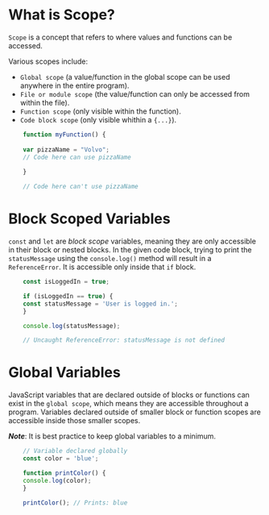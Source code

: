 # What is Scope?

`Scope` is a concept that refers to where values and functions can be accessed.

Various scopes include:

* `Global scope` (a value/function in the global scope can be used anywhere in the entire program).
* `File or module scope` (the value/function can only be accessed from within the file).
* `Function scope` (only visible within the function).
* `Code block scope` (only visible whithin a `{...}`).

``` Javascript
    function myFunction() {
  
    var pizzaName = "Volvo";
    // Code here can use pizzaName
    
    }

    // Code here can't use pizzaName
```

# Block Scoped Variables
`const` and `let` are *block scope* variables, meaning they are only accessible in their block or nested blocks. In the given code block, trying to print the `statusMessage` using the `console.log()` method will result in a `ReferenceError`. It is accessible only inside that `if` block.

``` Javascript
    const isLoggedIn = true;

    if (isLoggedIn == true) {
    const statusMessage = 'User is logged in.';
    }

    console.log(statusMessage);

    // Uncaught ReferenceError: statusMessage is not defined
```

# Global Variables
JavaScript variables that are declared outside of blocks or functions can exist in the `global scope`, which means they are accessible throughout a program. Variables declared outside of smaller block or function scopes are accessible inside those smaller scopes.

***Note***: It is best practice to keep global variables to a minimum.

``` Javascript
    // Variable declared globally
    const color = 'blue';

    function printColor() {
    console.log(color);
    }

    printColor(); // Prints: blue

```